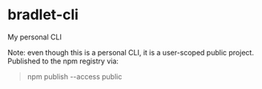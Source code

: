 # bradlet-cli

My personal CLI

Note: even though this is a personal CLI, it is a user-scoped public project.
Published to the npm registry via:

> npm publish --access public
